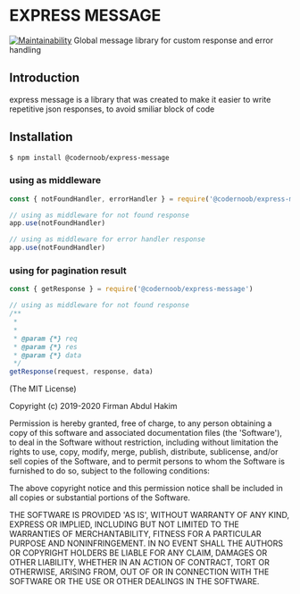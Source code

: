 # EXPRESS MESSAGE
[![Maintainability](https://api.codeclimate.com/v1/badges/fa7ff692fc39eb14c1d4/maintainability)](https://codeclimate.com/github/firmanJS/express-message/maintainability) Global message library for custom response and error handling
## Introduction

express message is a library that was created to make it easier to write repetitive json responses, to avoid smiliar block of code


## Installation

```sh
$ npm install @codernoob/express-message
```
### using as middleware
```js
const { notFoundHandler, errorHandler } = require('@codernoob/express-message')

// using as middleware for not found response
app.use(notFoundHandler)

// using as middleware for error handler response
app.use(notFoundHandler)
```
### using for pagination result
```js
const { getResponse } = require('@codernoob/express-message')

// using as middleware for not found response
/**
 *
 *
 * @param {*} req
 * @param {*} res
 * @param {*} data
 */
getResponse(request, response, data)

```

(The MIT License)

Copyright (c) 2019-2020 Firman Abdul Hakim

Permission is hereby granted, free of charge, to any person obtaining
a copy of this software and associated documentation files (the
'Software'), to deal in the Software without restriction, including
without limitation the rights to use, copy, modify, merge, publish,
distribute, sublicense, and/or sell copies of the Software, and to
permit persons to whom the Software is furnished to do so, subject to
the following conditions:

The above copyright notice and this permission notice shall be
included in all copies or substantial portions of the Software.

THE SOFTWARE IS PROVIDED 'AS IS', WITHOUT WARRANTY OF ANY KIND,
EXPRESS OR IMPLIED, INCLUDING BUT NOT LIMITED TO THE WARRANTIES OF
MERCHANTABILITY, FITNESS FOR A PARTICULAR PURPOSE AND NONINFRINGEMENT.
IN NO EVENT SHALL THE AUTHORS OR COPYRIGHT HOLDERS BE LIABLE FOR ANY
CLAIM, DAMAGES OR OTHER LIABILITY, WHETHER IN AN ACTION OF CONTRACT,
TORT OR OTHERWISE, ARISING FROM, OUT OF OR IN CONNECTION WITH THE
SOFTWARE OR THE USE OR OTHER DEALINGS IN THE SOFTWARE.